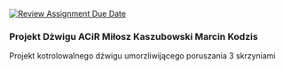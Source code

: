 [![Review Assignment Due Date](https://classroom.github.com/assets/deadline-readme-button-24ddc0f5d75046c5622901739e7c5dd533143b0c8e959d652212380cedb1ea36.svg)](https://classroom.github.com/a/LeiQP3NV)

### Projekt Dżwigu ACiR Miłosz Kaszubowski Marcin Kodzis
Projekt kotrolowalnego dźwigu umorzliwijącego poruszania 3 skrzyniami
